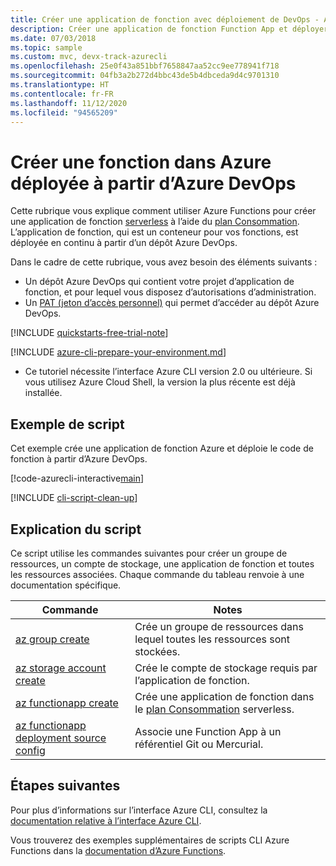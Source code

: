 ```yaml
---
title: Créer une application de fonction avec déploiement de DevOps - Azure CLI
description: Créer une application de fonction Function App et déployer le code de fonction à partir d’Azure DevOps
ms.date: 07/03/2018
ms.topic: sample
ms.custom: mvc, devx-track-azurecli
ms.openlocfilehash: 25e0f43a851bbf7658847aa52cc9ee778941f718
ms.sourcegitcommit: 04fb3a2b272d4bbc43de5b4dbceda9d4c9701310
ms.translationtype: HT
ms.contentlocale: fr-FR
ms.lasthandoff: 11/12/2020
ms.locfileid: "94565209"
---
```

# <a name="create-a-function-in-azure-that-is-deployed-from-azure-devops"></a>Créer une fonction dans Azure déployée à partir d’Azure DevOps

Cette rubrique vous explique comment utiliser Azure Functions pour créer une application de fonction [serverless](https://azure.microsoft.com/solutions/serverless/) à l’aide du [plan Consommation](../functions-scale.md#consumption-plan). L’application de fonction, qui est un conteneur pour vos fonctions, est déployée en continu à partir d’un dépôt Azure DevOps. 

Dans le cadre de cette rubrique, vous avez besoin des éléments suivants :

* Un dépôt Azure DevOps qui contient votre projet d’application de fonction, et pour lequel vous disposez d’autorisations d’administration.
* Un [PAT (jeton d’accès personnel)](/azure/devops/organizations/accounts/use-personal-access-tokens-to-authenticate) qui permet d’accéder au dépôt Azure DevOps.

[!INCLUDE [quickstarts-free-trial-note](../../../includes/quickstarts-free-trial-note.md)]

[!INCLUDE [azure-cli-prepare-your-environment.md](../../../includes/azure-cli-prepare-your-environment.md)]

 - Ce tutoriel nécessite l’interface Azure CLI version 2.0 ou ultérieure. Si vous utilisez Azure Cloud Shell, la version la plus récente est déjà installée. 

## <a name="sample-script"></a>Exemple de script

Cet exemple crée une application de fonction Azure et déploie le code de fonction à partir d’Azure DevOps.

[!code-azurecli-interactive[main](../../../cli_scripts/azure-functions/deploy-function-app-with-function-vsts/deploy-function-app-with-function-vsts.sh?highlight=3-4 "Azure Service")]

[!INCLUDE [cli-script-clean-up](../../../includes/cli-script-clean-up.md)]

## <a name="script-explanation"></a>Explication du script

Ce script utilise les commandes suivantes pour créer un groupe de ressources, un compte de stockage, une application de fonction et toutes les ressources associées. Chaque commande du tableau renvoie à une documentation spécifique.

| Commande | Notes |
|---|---|
| [az group create](/cli/azure/group#az-group-create) | Crée un groupe de ressources dans lequel toutes les ressources sont stockées. |
| [az storage account create](/cli/azure/storage/account#az-storage-account-create) | Crée le compte de stockage requis par l’application de fonction. |
| [az functionapp create](/cli/azure/functionapp#az-functionapp-create) | Crée une application de fonction dans le [plan Consommation](../functions-scale.md#consumption-plan) serverless. |
| [az functionapp deployment source config](/cli/azure/functionapp/deployment/source#az-functionapp-deployment-source-config) | Associe une Function App à un référentiel Git ou Mercurial. |

## <a name="next-steps"></a>Étapes suivantes

Pour plus d’informations sur l’interface Azure CLI, consultez la [documentation relative à l’interface Azure CLI](/cli/azure).

Vous trouverez des exemples supplémentaires de scripts CLI Azure Functions dans la [documentation d’Azure Functions](../functions-cli-samples.md).
